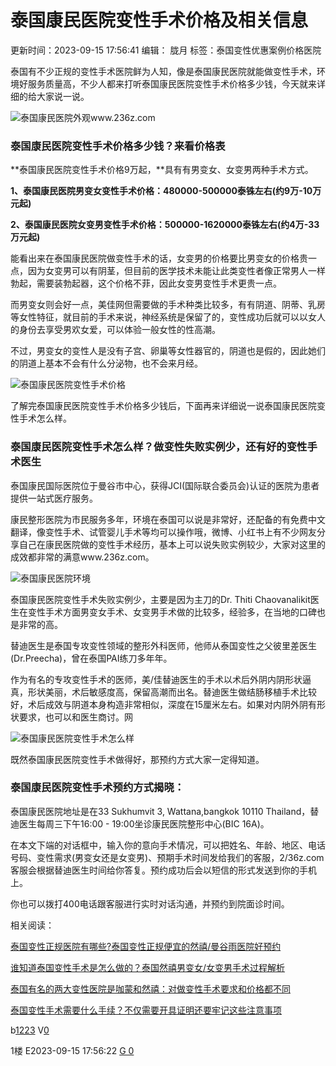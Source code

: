 # 泰国康民医院变性手术价格及相关信息

更新时间：2023-09-15 17:56:41  编辑： 胧月  标签：泰国变性优惠案例价格医院

泰国有不少正规的变性手术医院鲜为人知，像是泰国康民医院就能做变性手术，环境好服务质量高，不少人都来打听泰国康民医院变性手术价格多少钱，今天就来详细的给大家说一说。

![泰国康民医院外观www.236z.com](https://img.236z.com/uploads/2023/0915/20230915_1694770770315948.jpg)

### 泰国康民医院变性手术价格多少钱？来看价格表

**泰国康民医院变性手术价格9万起，**具有有男变女、女变男两种手术方式。

**1、泰国康民医院男变女变性手术价格：480000-500000泰铢左右(约9万-10万元起)**

**2、泰国康民医院女变男变性手术价格：500000-1620000泰铢左右(约4万-33万元起)**

能看出来在泰国康民医院做变性手术的话，女变男的价格要比男变女的价格贵一点，因为女变男可以有阴茎，但目前的医学技术未能让此类变性者像正常男人一样勃起，需要装勃起器，这个价格不菲，因此女变男变性手术更贵一点。

而男变女则会好一点，美佳网但需要做的手术种类比较多，有有阴道、阴蒂、乳房等女性特征，就目前的手术来说，神经系统是保留了的，变性成功后就可以以女人的身份去享受男欢女爱，可以体验一般女性的性高潮。

不过，男变女的变性人是没有子宫、卵巢等女性器官的，阴道也是假的，因此她们的阴道上基本不会有什么分泌物，也不会来月经。

![泰国康民医院变性手术价格](https://img.236z.com/uploads/2023/0915/20230915_1694770730500128.jpg)

了解完泰国康民医院变性手术价格多少钱后，下面再来详细说一说泰国康民医院变性手术怎么样。

### 泰国康民医院变性手术怎么样？做变性失败实例少，还有好的变性手术医生

泰国康民国际医院位于曼谷市中心，获得JCI(国际联合委员会)认证的医院为患者提供一站式医疗服务。

康民整形医院为市民服务多年，环境在泰国可以说是非常好，还配备的有免费中文翻译，像变性手术、试管婴儿手术等均可以操作哦，微博、小红书上有不少网友分享自己在康民医院做的变性手术经历，基本上可以说失败实例较少，大家对这里的成效都非常的满意www.236z.com。

![泰国康民医院环境](https://img.236z.com/uploads/2023/0915/20230915_1694771321281715.jpg)

泰国康民医院变性手术失败实例少，主要是因为主刀的Dr. Thiti Chaovanalikit医生在变性手术方面男变女手术、女变男手术做的比较多，经验多，在当地的口碑也是非常的高。

替迪医生是泰国专攻变性领域的整形外科医师，他师从泰国变性之父彼里差医生(Dr.Preecha)，曾在泰国PAI练刀多年年。

作为有名的专攻变性手术的医师，美/佳替迪医生的手术以术后外阴内阴形状逼真，形状美丽，术后敏感度高，保留高潮而出名。替迪医生做结肠移植手术比较好，术后成效与阴道本身构造非常相似，深度在15厘米左右。如果对内阴外阴有形状要求，也可以和医生商讨。网

![泰国康民医院变性手术怎么样](https://img.236z.com/uploads/2023/0915/20230915_1694771218389774.jpg)

既然泰国康民医院变性手术做得好，那预约方式大家一定得知道。

### 泰国康民医院变性手术预约方式揭晓：

泰国康民医院地址是在33 Sukhumvit 3, Wattana,bangkok 10110 Thailand，替迪医生每周三下午16:00 - 19:00坐诊康民医院整形中心(BIC 16A)。

在本文下端的对话框中，输入你的意向手术情况，可以把姓名、年龄、地区、电话号码、变性需求(男变女还是女变男)、预期手术时间发给我们的客服，2/36z.com客服会根据替迪医生时间给你答复。预约成功后会以短信的形式发送到你的手机上。

你也可以拨打400电话跟客服进行实时对话沟通，并预约到院面诊时间。

相关阅读：

[泰国变性正规医院有哪些?泰国变性正规便宜的然禧/曼谷雨医院好预约](https://www.236z.com/information/detail-id-41783)

[谁知道泰国变性手术是怎么做的？泰国然禧男变女/女变男手术过程解析](https://www.236z.com/information/detail-id-39382)

[泰国有名的两大变性医院是咖蒙和然禧：对做变性手术要求和价格都不同](https://www.236z.com/information/detail-id-35914)

[泰国变性手术需要什么手续？不仅需要开具证明还要牢记这些注意事项](https://www.236z.com/information/detail-id-35831)

b[1223](javascript:void\(0\)) V[0](javascript:void\(0\))

1楼 E2023-09-15 17:56:22 [G 0](javascript:void\(0\))
